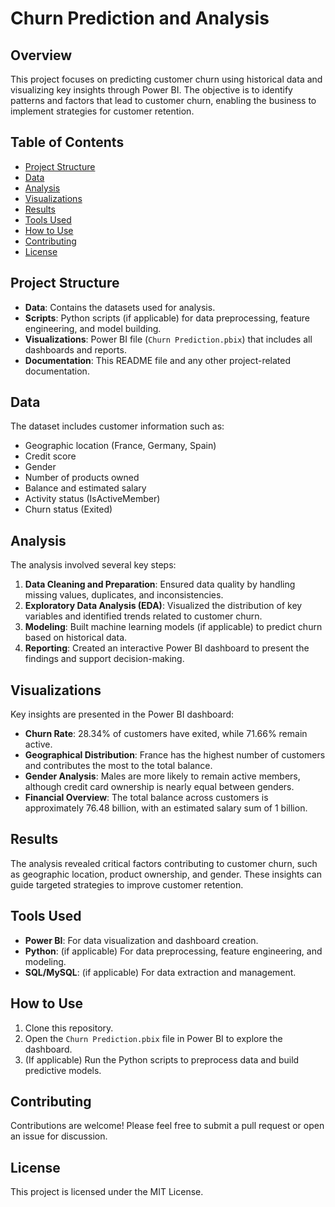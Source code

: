 # Churn Prediction and Analysis

## Overview
This project focuses on predicting customer churn using historical data and visualizing key insights through Power BI. The objective is to identify patterns and factors that lead to customer churn, enabling the business to implement strategies for customer retention.

## Table of Contents
- [Project Structure](#project-structure)
- [Data](#data)
- [Analysis](#analysis)
- [Visualizations](#visualizations)
- [Results](#results)
- [Tools Used](#tools-used)
- [How to Use](#how-to-use)
- [Contributing](#contributing)
- [License](#license)

## Project Structure
- **Data**: Contains the datasets used for analysis.
- **Scripts**: Python scripts (if applicable) for data preprocessing, feature engineering, and model building.
- **Visualizations**: Power BI file (`Churn Prediction.pbix`) that includes all dashboards and reports.
- **Documentation**: This README file and any other project-related documentation.

## Data
The dataset includes customer information such as:
- Geographic location (France, Germany, Spain)
- Credit score
- Gender
- Number of products owned
- Balance and estimated salary
- Activity status (IsActiveMember)
- Churn status (Exited)

## Analysis
The analysis involved several key steps:
1. **Data Cleaning and Preparation**: Ensured data quality by handling missing values, duplicates, and inconsistencies.
2. **Exploratory Data Analysis (EDA)**: Visualized the distribution of key variables and identified trends related to customer churn.
3. **Modeling**: Built machine learning models (if applicable) to predict churn based on historical data.
4. **Reporting**: Created an interactive Power BI dashboard to present the findings and support decision-making.

## Visualizations
Key insights are presented in the Power BI dashboard:
- **Churn Rate**: 28.34% of customers have exited, while 71.66% remain active.
- **Geographical Distribution**: France has the highest number of customers and contributes the most to the total balance.
- **Gender Analysis**: Males are more likely to remain active members, although credit card ownership is nearly equal between genders.
- **Financial Overview**: The total balance across customers is approximately 76.48 billion, with an estimated salary sum of 1 billion.

## Results
The analysis revealed critical factors contributing to customer churn, such as geographic location, product ownership, and gender. These insights can guide targeted strategies to improve customer retention.

## Tools Used
- **Power BI**: For data visualization and dashboard creation.
- **Python**: (if applicable) For data preprocessing, feature engineering, and modeling.
- **SQL/MySQL**: (if applicable) For data extraction and management.

## How to Use
1. Clone this repository.
2. Open the `Churn Prediction.pbix` file in Power BI to explore the dashboard.
3. (If applicable) Run the Python scripts to preprocess data and build predictive models.

## Contributing
Contributions are welcome! Please feel free to submit a pull request or open an issue for discussion.

## License
This project is licensed under the MIT License.

